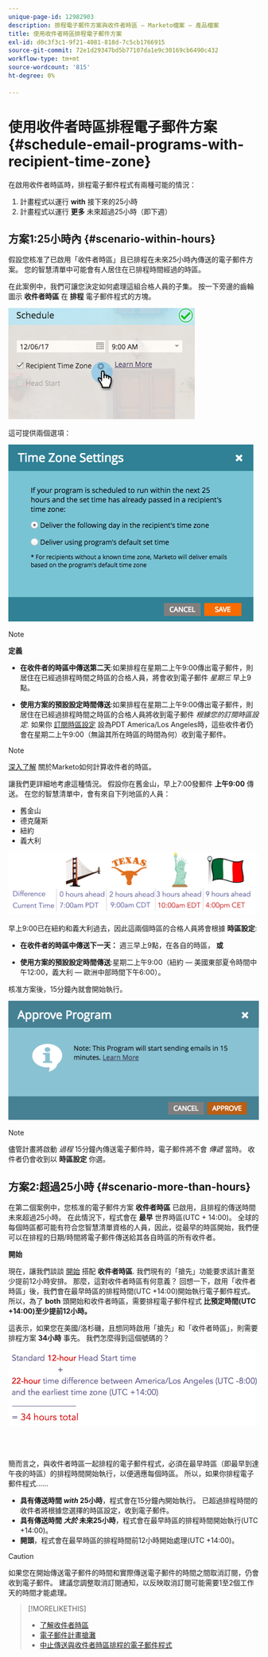 ```yaml
---
unique-page-id: 12982903
description: 排程電子郵件方案與收件者時區 — Marketo檔案 — 產品檔案
title: 使用收件者時區排程電子郵件方案
exl-id: d0c3f3c1-9f21-4081-818d-7c5cb1766915
source-git-commit: 72e1d29347bd5b77107da1e9c30169cb6490c432
workflow-type: tm+mt
source-wordcount: '815'
ht-degree: 0%

---
```


# 使用收件者時區排程電子郵件方案 {#schedule-email-programs-with-recipient-time-zone}

在啟用收件者時區時，排程電子郵件程式有兩種可能的情況：

1. 計畫程式以運行 **with** 接下來的25小時
1. 計畫程式以運行 **更多** 未來超過25小時（即下週）

## 方案1:25小時內 {#scenario-within-hours}

假設您核准了已啟用「收件者時區」且已排程在未來25小時內傳送的電子郵件方案。 您的智慧清單中可能會有人居住在已排程時間經過的時區。

在此案例中，我們可讓您決定如何處理這組合格人員的子集。 按一下旁邊的齒輪圖示 **收件者時區** 在 **排程** 電子郵件程式的方塊。

![](assets/image2017-12-5-10-3a46-3a42.png)

這可提供兩個選項：

![](assets/image2017-12-5-10-3a31-3a28.png)

>[!NOTE]
>
>**定義**
>
>* **在收件者的時區中傳送第二天**:如果排程在星期二上午9:00傳出電子郵件，則居住在已經過排程時間之時區的合格人員，將會收到電子郵件 *星期三* 早上9點。
>
>* **使用方案的預設設定時間傳送**:如果排程在星期二上午9:00傳出電子郵件，則居住在已經過排程時間之時區的合格人員將收到電子郵件 _根據您的訂閱時區設定_. 如果你 [訂閱時區設定](/help/marketo/product-docs/administration/settings/select-your-language-locale-and-time-zone.md) 設為PDT America/Los Angeles時，這些收件者仍會在星期二上午9:00（無論其所在時區的時間為何）收到電子郵件。


>[!NOTE]
>
>[深入了解](/help/marketo/product-docs/email-marketing/email-programs/email-program-actions/scheduling-with-recipient-time-zone/understanding-recipient-time-zone.md#calculating-time-zone) 關於Marketo如何計算收件者的時區。

讓我們更詳細地考慮這種情況。 假設你在舊金山，早上7:00發郵件 **上午9:00** 傳送。 在您的智慧清單中，會有來自下列地區的人員：

* 舊金山
* 德克薩斯
* 紐約
* 義大利

![](assets/image2017-12-6-10-3a52-3a41.png)

早上9:00已在紐約和義大利過去，因此這兩個時區的合格人員將會根據 **時區設定**:

* **在收件者的時區中傳送下一天：** 週三早上9點，在各自的時區， **或**

* **使用方案的預設設定時間傳送**:星期二上午9:00（紐約 — 美國東部夏令時間中午12:00，義大利 — 歐洲中部時間下午6:00）。

核准方案後，15分鐘內就會開始執行。

![](assets/screen-shot-2017-12-09-at-3.34.14-pm.png)

>[!NOTE]
>
>儘管計畫將啟動 _過程_ 15分鐘內傳送電子郵件時，電子郵件將不會 _傳遞_ 當時。 收件者仍會收到以 **時區設定** 你選。

## 方案2:超過25小時 {#scenario-more-than-hours}

在第二個案例中，您核准的電子郵件方案 **收件者時區** 已啟用，且排程的傳送時間未來超過25小時。 在此情況下，程式會在 **最早** 世界時區(UTC + 14:00)。 全球的每個時區都可能有符合您智慧清單資格的人員，因此，從最早的時區開始，我們便可以在排程的日期/時間將電子郵件傳送給其各自時區的所有收件者。

**開始**

現在，讓我們談談 [開始](/help/marketo/product-docs/email-marketing/email-programs/email-program-actions/head-start-for-email-programs.md) 搭配 **收件者時區**. 我們現有的「搶先」功能要求該計畫至少提前12小時安排。 那麼，這對收件者時區有何意義？ 回想一下，啟用「收件者時區」後，我們會在最早時區的排程時間(UTC +14:00)開始執行電子郵件程式。 所以，為了 **both** 頭開始和收件者時區，需要排程電子郵件程式 **比預定時間(UTC +14:00)至少提前12小時。**

這表示，如果您在美國/洛杉磯，且想同時啟用「搶先」和「收件者時區」，則需要排程方案 **34小時** 事先。 我們怎麼得到這個號碼的？

![](assets/image2017-12-5-13-3a11-3a38.png)

<br> 

簡而言之，與收件者時區一起排程的電子郵件程式，必須在最早時區（即最早到達午夜的時區）的排程時間開始執行，以便適應每個時區。 所以，如果你排程電子郵件程式……

* **具有傳送時間 _with_ 25小時**，程式會在15分鐘內開始執行。 已超過排程時間的收件者將根據您選擇的時區設定，收到電子郵件。
* **具有傳送時間 _大於_ 未來25小時**，程式會在最早時區的排程時間開始執行(UTC +14:00)。
* **開頭**，程式會在最早時區的排程時間前12小時開始處理(UTC +14:00)。

>[!CAUTION]
>
>如果您在開始傳送電子郵件的時間和實際傳送電子郵件的時間之間取消訂閱，仍會收到電子郵件。 建議您調整取消訂閱通知，以反映取消訂閱可能需要1至2個工作天的時間才能處理。

>[!MORELIKETHIS]
>
>* [了解收件者時區](/help/marketo/product-docs/email-marketing/email-programs/email-program-actions/scheduling-with-recipient-time-zone/understanding-recipient-time-zone.md)
>* [電子郵件計畫搶灘](/help/marketo/product-docs/email-marketing/email-programs/email-program-actions/head-start-for-email-programs.md)
>* [中止傳送與收件者時區排程的電子郵件程式](/help/marketo/product-docs/email-marketing/email-programs/email-program-actions/scheduling-with-recipient-time-zone/abort-delivery-of-email-programs-scheduled-with-recipient-time-zone.md)

